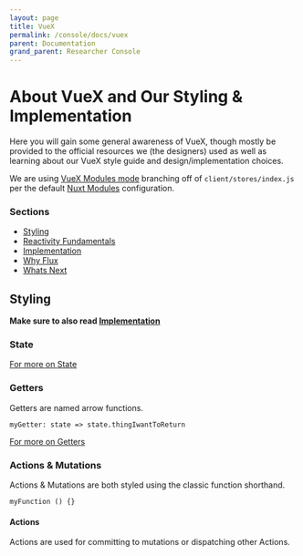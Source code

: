 ```yaml
---
layout: page
title: VueX
permalink: /console/docs/vuex
parent: Documentation
grand_parent: Researcher Console
---
```


# About VueX and Our Styling & Implementation

Here you will gain some general awareness of VueX, though mostly be provided to the official resources we (the designers) used as well as learning about our VueX style guide and design/implementation choices.

We are using [VueX Modules mode](https://vuex.vuejs.org/guide/modules.html) branching off of `client/stores/index.js` per the default [Nuxt Modules](https://nuxtjs.org/guide/vuex-store/) configuration.

### Sections

- [Styling](#Styling)
- [Reactivity Fundamentals](#Reactivity-Fundamentals)
- [Implementation](#Implementation-Flux-Design-Pattern)
- [Why Flux](#Why-Flux?)
- [Whats Next](#Whats-Next?)

## Styling

**Make sure to also read [Implementation](#Implementation)**

### State

[For more on State](https://vuex.vuejs.org/guide/state.html)

### Getters

Getters are named arrow functions.

`myGetter: state => state.thingIwantToReturn`

[For more on Getters](https://vuex.vuejs.org/guide/getters.html)

### Actions & Mutations

Actions & Mutations are both styled using the classic function shorthand.

`myFunction () {}`

#### Actions

Actions are used for committing to mutations or dispatching other Actions. Actions can also be async, while Mutations must be sync.

It is both recommended and we have found doing any and all logic in Actions is best as it makes mutations as simple as possible and often times re-usable resulting in cleaner, shorter, and better code.

[For more on Actions](https://vuex.vuejs.org/guide/actions.html)

For standardization **Actions** should call **Mutations** with any arguments encapsulated inside an object

`commit('myMutation', { arg1, arg2, ... })`.

This object should then be destructured in the corresponding **Mutation**

`myMutation(state, { arg1, arg2, ... })`

One notable exception that is made is for axios responses the response data should always just be one variable as:

1. these setter methods are unique to begin with
2. this reduces dot notation chaining for already embedded objects
3. the payload should only ever be the response for these type of actions

#### Mutations

Again, **Mutations** should be as simple as possible and defer all logic to the relevant **Actions**

In cases where an Action must have it's own Mutation or just in general Actions and Mutations **should be given different names for clarity**.

[For more on Mutations](https://vuex.vuejs.org/guide/mutations.html)

Beyond this it is recommended to [read the official VueX docs](https://vuex.vuejs.org).

## Reactivity Fundamentals

`Vue.set()` and `Vue.delete()` can be used for both arrays and objects. However, several array manipulations are wrapped `push(), pop(), splice(), etc.` to enable reactivity so they should be used for arrays. This can provide more specific context to a developer on how/where an array is being manipulated vs an object. For more insight read the [official Vue Docs on Reactivity](https://vuejs.org/v2/guide/reactivity.html).

Continue onto [Implementation](#Implementation-Flux-Design-Pattern) and [Why Flux](#Why-Flux?) to learn more about the design pattern.

## Implementation (Flux Design Pattern)

A [flattened or normalized pattern](https://forum.vuejs.org/t/vuex-best-practices-for-complex-objects/10143) is used where any nesting is extrapolated away.

What this means is the items are encapsulated as a set of items inside an object keyed by their (the items) unique id. While access, and any ordering to the item held inside the object is provided through an Array of these ids.

The naming convention is to have objects describe the items e.g. **boxes** and have the array have a postfix of _"List"_ after the singular of the singular form of the objects descriptor e.g. **boxList**.

This effect can then be chained, which is exactly how scenes are handled.

```js
frameList (array of frameIds) => frames[frameId] (Frame Object)
=> frame.scenes (array of sceneIds)
=> scene[sceneId] (Scene Object).
```

## Why Flux?

The [flux design pattern](<(https://facebook.github.io/flux/docs/in-depth-overview/)>) is popular across most state libraries, not just VueX. It aids in ensuring errors, performance issues, or other undesired side effects don't occur for reactivity and triggering re-renders, and creates a maintainable pattern since it's straightforward what each object should look like.

## Whats Next?

Once you've made it this far, you can learn more about the structure of our VueX implementation on the page
